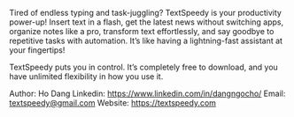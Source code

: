 Tired of endless typing and task-juggling? TextSpeedy is your productivity power-up! Insert text in a flash, get the latest news without switching apps, organize notes like a pro, transform text effortlessly, and say goodbye to repetitive tasks with automation. It’s like having a lightning-fast assistant at your fingertips!

TextSpeedy puts you in control. It’s completely free to download, and you have unlimited flexibility in how you use it.

Author: Ho Dang 
Linkedin: https://www.linkedin.com/in/dangngocho/
Email: textspeedy@gmail.com
Website: https://textspeedy.com
